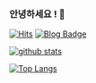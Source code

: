### 안녕하세요 ! 👋  
  
  
  
[![Hits](https://hits.seeyoufarm.com/api/count/incr/badge.svg?url=https%3A%2F%2Fgithub.com%2Fgjbae1212%2Fhit-counter&count_bg=%233669CF&title_bg=%233669CF&icon=icq.svg&icon_color=%23FAF4C0&title=hits&edge_flat=false)](https://hits.seeyoufarm.com)
[![Blog Badge](https://img.shields.io/badge/-Blog-FAF4C0?logo=Naver&logoColor=3669CF&link=https://blog.naver.com/chyy981005)](https://blog.naver.com/chyy981005)

[![github stats](https://github-readme-stats.vercel.app/api?username=chaehuiyuu&count_private=true&custom_title=status&bg_color=FAF4C0&title_color=3669CF&text_color=3669CF)](https://github.com/anuraghazra/github-readme-stats)

[![Top Langs](https://github-readme-stats.vercel.app/api/top-langs/?username=anuraghazra&langs_count=5&bg_color=FAF4C0&title_color=3669CF&text_color=3669CF)](https://github.com/anuraghazra/github-readme-stats)
<!--
**chaehuiyuu/chaehuiyuu** is a ✨ _special_ ✨ repository because its `README.md` (this file) appears on your GitHub profile.

Here are some ideas to get you started:

- 🔭 I’m currently working on ...
- 🌱 I’m currently learning ...
- 👯 I’m looking to collaborate on ...
- 🤔 I’m looking for help with ...
- 💬 Ask me about ...
- 📫 How to reach me: ...
- 😄 Pronouns: ...
- ⚡ Fun fact: ...
-->

